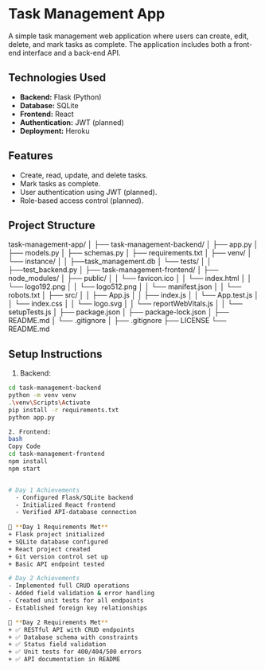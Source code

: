 # Task Management App

A simple task management web application where users can create, edit, delete, and mark tasks as complete. The application includes both a front-end interface and a back-end API.

## Technologies Used

- **Backend:** Flask (Python)
- **Database:** SQLite
- **Frontend:** React
- **Authentication:** JWT (planned)
- **Deployment:** Heroku

## Features

- Create, read, update, and delete tasks.
- Mark tasks as complete.
- User authentication using JWT (planned).
- Role-based access control (planned).

## Project Structure
task-management-app/
│
├── task-management-backend/
│ ├── app.py
│ ├── models.py
│ ├── schemas.py
│ ├── requirements.txt
│ ├── venv/
│ └── instance/
│ │ ├──task_management.db
│ └── tests/
│ │ ├──test_backend.py
│
├── task-management-frontend/
│ ├── node_modules/
│ ├── public/
│ │ └── favicon.ico
│ │ └── index.html
│ │ └── logo192.png
│ │ └── logo512.png
│ │ └── manifest.json
│ │ └── robots.txt
│ ├── src/
│ │ ├── App.js
│ │ ├── index.js
│ │ └── App.test.js
│ │ └── index.css
│ │ └── logo.svg
│ │ └── reportWebVitals.js
│ │ └── setupTests.js
│ ├── package.json
│ ├── package-lock.json
│ ├── README.md
│ └── .gitignore
│
├── .gitignore
├── LICENSE
└── README.md

## Setup Instructions
1. Backend:
```bash
cd task-management-backend
python -m venv venv
.\venv\Scripts\Activate
pip install -r requirements.txt
python app.py

2. Frontend:
bash
Copy Code
cd task-management-frontend
npm install
npm start


# Day 1 Achievements
  - Configured Flask/SQLite backend
  - Initialized React frontend
  - Verified API-database connection
   
📌 **Day 1 Requirements Met**
+ Flask project initialized
+ SQLite database configured
+ React project created
+ Git version control set up
+ Basic API endpoint tested

# Day 2 Achievements  
- Implemented full CRUD operations  
- Added field validation & error handling  
- Created unit tests for all endpoints  
- Established foreign key relationships  

📌 **Day 2 Requirements Met**  
+ ✅ RESTful API with CRUD endpoints  
+ ✅ Database schema with constraints  
+ ✅ Status field validation  
+ ✅ Unit tests for 400/404/500 errors  
+ ✅ API documentation in README  